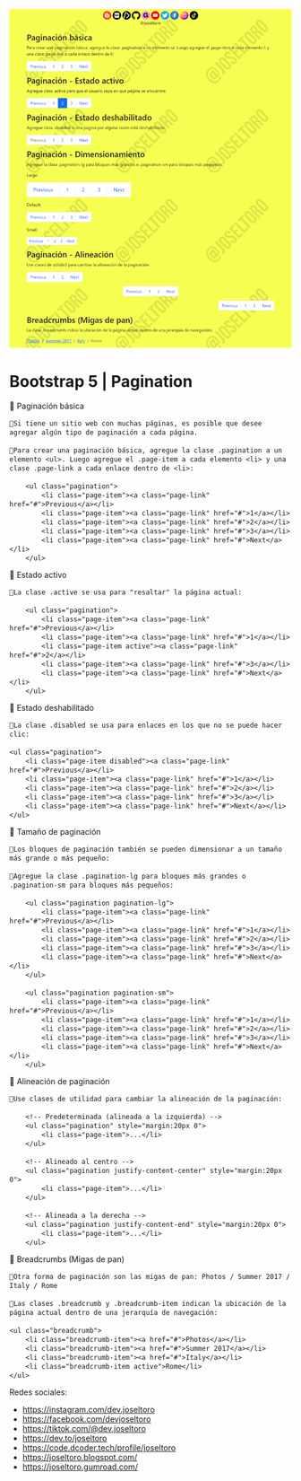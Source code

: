 [![](captura.png)](captura.png "Captura de Pantalla")

# Bootstrap 5 | Pagination

📒 Paginación básica

    📝Si tiene un sitio web con muchas páginas, es posible que desee agregar algún tipo de paginación a cada página.

    📝Para crear una paginación básica, agregue la clase .pagination a un elemento <ul>. Luego agregue el .page-item a cada elemento <li> y una clase .page-link a cada enlace dentro de <li>:
    
        <ul class="pagination">
            <li class="page-item"><a class="page-link" href="#">Previous</a></li>
            <li class="page-item"><a class="page-link" href="#">1</a></li>
            <li class="page-item"><a class="page-link" href="#">2</a></li>
            <li class="page-item"><a class="page-link" href="#">3</a></li>
            <li class="page-item"><a class="page-link" href="#">Next</a></li>
        </ul>

📒 Estado activo

    📝La clase .active se usa para "resaltar" la página actual:

        <ul class="pagination">
            <li class="page-item"><a class="page-link" href="#">Previous</a></li>
            <li class="page-item"><a class="page-link" href="#">1</a></li>
            <li class="page-item active"><a class="page-link" href="#">2</a></li>
            <li class="page-item"><a class="page-link" href="#">3</a></li>
            <li class="page-item"><a class="page-link" href="#">Next</a></li>
        </ul>

📒 Estado deshabilitado

    📝La clase .disabled se usa para enlaces en los que no se puede hacer clic:

    <ul class="pagination">
        <li class="page-item disabled"><a class="page-link" href="#">Previous</a></li>
        <li class="page-item"><a class="page-link" href="#">1</a></li>
        <li class="page-item"><a class="page-link" href="#">2</a></li>
        <li class="page-item"><a class="page-link" href="#">3</a></li>
        <li class="page-item"><a class="page-link" href="#">Next</a></li>
    </ul>

📒 Tamaño de paginación

    📝Los bloques de paginación también se pueden dimensionar a un tamaño más grande o más pequeño:

    📝Agregue la clase .pagination-lg para bloques más grandes o .pagination-sm para bloques más pequeños:

        <ul class="pagination pagination-lg">
            <li class="page-item"><a class="page-link" href="#">Previous</a></li>
            <li class="page-item"><a class="page-link" href="#">1</a></li>
            <li class="page-item"><a class="page-link" href="#">2</a></li>
            <li class="page-item"><a class="page-link" href="#">3</a></li>
            <li class="page-item"><a class="page-link" href="#">Next</a></li>
        </ul>

        <ul class="pagination pagination-sm">
            <li class="page-item"><a class="page-link" href="#">Previous</a></li>
            <li class="page-item"><a class="page-link" href="#">1</a></li>
            <li class="page-item"><a class="page-link" href="#">2</a></li>
            <li class="page-item"><a class="page-link" href="#">3</a></li>
            <li class="page-item"><a class="page-link" href="#">Next</a></li>
        </ul>

📒 Alineación de paginación

    📝Use clases de utilidad para cambiar la alineación de la paginación:

        <!-- Predeterminada (alineada a la izquierda) -->
        <ul class="pagination" style="margin:20px 0">
            <li class="page-item">...</li>
        </ul>

        <!-- Alineado al centro -->
        <ul class="pagination justify-content-center" style="margin:20px 0">
            <li class="page-item">...</li>
        </ul>

        <!-- Alineada a la derecha -->
        <ul class="pagination justify-content-end" style="margin:20px 0">
            <li class="page-item">...</li>
        </ul>

📒 Breadcrumbs (Migas de pan)

    📝Otra forma de paginación son las migas de pan: Photos / Summer 2017 / Italy / Rome

    📝Las clases .breadcrumb y .breadcrumb-item indican la ubicación de la página actual dentro de una jerarquía de navegación:

    <ul class="breadcrumb">
        <li class="breadcrumb-item"><a href="#">Photos</a></li>
        <li class="breadcrumb-item"><a href="#">Summer 2017</a></li>
        <li class="breadcrumb-item"><a href="#">Italy</a></li>
        <li class="breadcrumb-item active">Rome</li>
    </ul>

Redes sociales:

- https://instagram.com/dev.joseltoro
- https://facebook.com/devjoseltoro
- https://tiktok.com/@dev.joseltoro
- https://dev.to/joseltoro
- https://code.dcoder.tech/profile/joseltoro
- https://joseltoro.blogspot.com/
- https://joseltoro.gumroad.com/